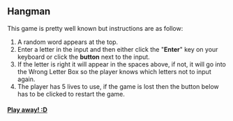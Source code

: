 ## Hangman

This game is pretty well known but instructions are as follow:

1. A random word appears at the top.
2. Enter a letter in the input and then either click the "**Enter**" key on your keyboard or click the **button** next to the input.
3. If the letter is right it will appear in the spaces above, if not, it will go into the Wrong Letter Box so the player knows which letters not to input again.
4. The player has 5 lives to use, if the game is lost then the button below has to be clicked to restart the game.

#### [Play away! :D](https://alesalazars.github.io/hangman)